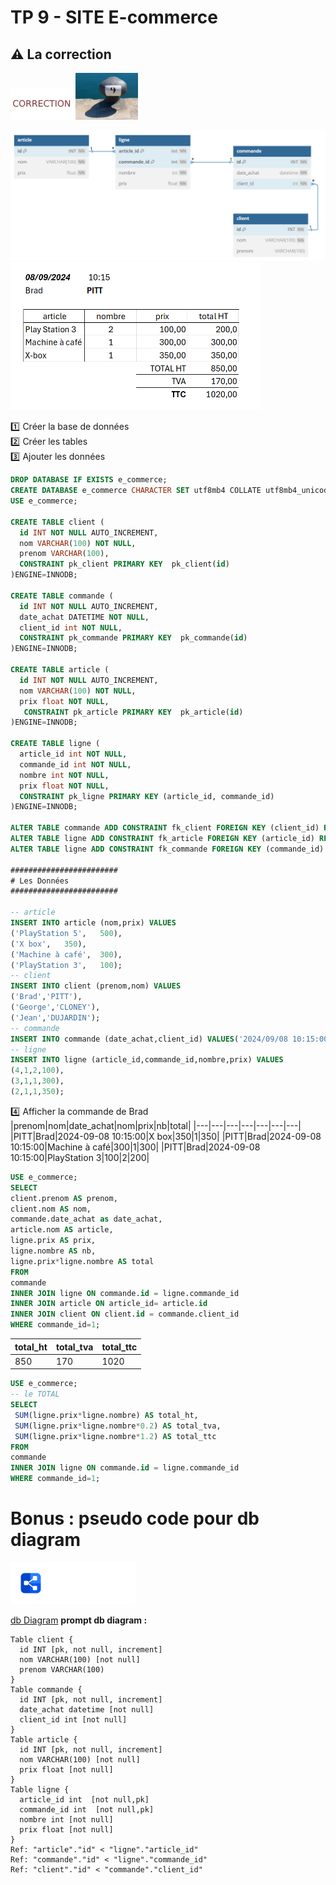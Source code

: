 # TP 9 - SITE E-commerce
## :warning: La correction

<img src="../img/c.webp" width="100">  <img src="../img/num/nine.webp" width="100">


<img src="../img/db-svg/10-e-commerce.png" width="700">

<img src="../img/tp/tp9/c.png" width="400">


:one: Créer la base de données   
:two: Créer les tables  
:three: Ajouter les données  

```sql
DROP DATABASE IF EXISTS e_commerce;
CREATE DATABASE e_commerce CHARACTER SET utf8mb4 COLLATE utf8mb4_unicode_ci;
USE e_commerce;

CREATE TABLE client (
  id INT NOT NULL AUTO_INCREMENT,
  nom VARCHAR(100) NOT NULL,
  prenom VARCHAR(100),
  CONSTRAINT pk_client PRIMARY KEY  pk_client(id)
)ENGINE=INNODB;

CREATE TABLE commande (
  id INT NOT NULL AUTO_INCREMENT,
  date_achat DATETIME NOT NULL,
  client_id int NOT NULL,
  CONSTRAINT pk_commande PRIMARY KEY  pk_commande(id)
)ENGINE=INNODB;

CREATE TABLE article (
  id INT NOT NULL AUTO_INCREMENT,
  nom VARCHAR(100) NOT NULL,
  prix float NOT NULL,
   CONSTRAINT pk_article PRIMARY KEY  pk_article(id)
)ENGINE=INNODB;

CREATE TABLE ligne (
  article_id int NOT NULL,
  commande_id int NOT NULL,
  nombre int NOT NULL,
  prix float NOT NULL,
  CONSTRAINT pk_ligne PRIMARY KEY (article_id, commande_id)
)ENGINE=INNODB;

ALTER TABLE commande ADD CONSTRAINT fk_client FOREIGN KEY (client_id) REFERENCES client(id);
ALTER TABLE ligne ADD CONSTRAINT fk_article FOREIGN KEY (article_id) REFERENCES article(id);
ALTER TABLE ligne ADD CONSTRAINT fk_commande FOREIGN KEY (commande_id) REFERENCES commande(id);

########################
# Les Données
########################

-- article
INSERT INTO article (nom,prix) VALUES
('PlayStation 5',	500),
('X box',	350),
('Machine à café',	300),
('PlayStation 3',	100);
-- client
INSERT INTO client (prenom,nom) VALUES
('Brad','PITT'),	
('George','CLONEY'),
('Jean','DUJARDIN');
-- commande
INSERT INTO commande (date_achat,client_id) VALUES('2024/09/08 10:15:00',1);
-- ligne
INSERT INTO ligne (article_id,commande_id,nombre,prix) VALUES
(4,1,2,100),
(3,1,1,300),
(2,1,1,350);
```




:four: Afficher la commande de Brad
|prenom|nom|date_achat|nom|prix|nb|total|
|---|---|---|---|---|---|---|
|PITT|Brad|2024-09-08 10:15:00|X box|350|1|350|
|PITT|Brad|2024-09-08 10:15:00|Machine à café|300|1|300|
|PITT|Brad|2024-09-08 10:15:00|PlayStation 3|100|2|200|
```sql
USE e_commerce;
SELECT 
client.prenom AS prenom,
client.nom AS nom,
commande.date_achat as date_achat,
article.nom AS article,
ligne.prix AS prix,
ligne.nombre AS nb,
ligne.prix*ligne.nombre AS total
FROM
commande
INNER JOIN ligne ON commande.id = ligne.commande_id
INNER JOIN article ON article_id= article.id
INNER JOIN client ON client.id = commande.client_id
WHERE commande_id=1;
```
|total_ht|total_tva|total_ttc|
|---|---|---|
|850|170|1020|

```sql
USE e_commerce;
-- le TOTAL
SELECT 
 SUM(ligne.prix*ligne.nombre) AS total_ht,
 SUM(ligne.prix*ligne.nombre*0.2) AS total_tva,
 SUM(ligne.prix*ligne.nombre*1.2) AS total_ttc
FROM
commande
INNER JOIN ligne ON commande.id = ligne.commande_id
WHERE commande_id=1;
```

# Bonus : pseudo code pour db diagram
<img src="../img/dbdiagram.svg" width="200">  

[db Diagram](https://dbdiagram.io/home) 
**prompt db diagram :**

```
Table client {
  id INT [pk, not null, increment]
  nom VARCHAR(100) [not null]
  prenom VARCHAR(100)
}
Table commande {
  id INT [pk, not null, increment]
  date_achat datetime [not null]
  client_id int [not null] 
}
Table article {
  id INT [pk, not null, increment]
  nom VARCHAR(100) [not null]
  prix float [not null]
}
Table ligne {
  article_id int  [not null,pk]
  commande_id int  [not null,pk]
  nombre int [not null]
  prix float [not null]
}
Ref: "article"."id" < "ligne"."article_id"
Ref: "commande"."id" < "ligne"."commande_id"
Ref: "client"."id" < "commande"."client_id"
```